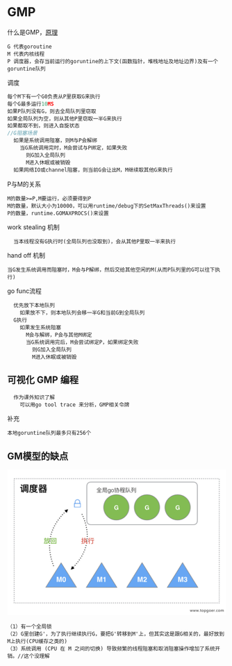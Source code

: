 # GMP
什么是GMP，[原理](https://www.topgoer.com/%E5%B9%B6%E5%8F%91%E7%BC%96%E7%A8%8B/GMP%E5%8E%9F%E7%90%86%E4%B8%8E%E8%B0%83%E5%BA%A6.html#%E4%BA%8C%E3%80%81goroutine-%E8%B0%83%E5%BA%A6%E5%99%A8%E7%9A%84-gmp-%E6%A8%A1%E5%9E%8B%E7%9A%84%E8%AE%BE%E8%AE%A1%E6%80%9D%E6%83%B3)
```
G 代表goroutine
M 代表内核线程
P 调度器，会存当前运行的goruntine的上下文(函数指针，堆栈地址及地址边界)及有一个goruntine队列
```
调度
```go
每个M下有一个G0负责从P里获取G来执行
每个G最多运行10MS
如果P队列没有G，则去全局队列里窃取
如果全局队列为空，则从其他P里窃取一半G来执行
如果都取不到，则进入自旋状态
//G阻塞场景
  如果是系统调用阻塞，则M与P会解绑
    当G系统调用完时，M会尝试与P绑定，如果失败
      则G加入全局队列
      M进入休眠或被销毁
  如果网络IO或channel阻塞，则当前G会让出M，M继续取其他G来执行
```
P与M的关系
```
M的数量>=P,M要运行，必须要得到P
M的数量，默认大小为10000，可以用runtime/debug下的SetMaxThreads()来设置
P的数量，runtime.GOMAXPROCS()来设置
```
work stealing 机制
```
  当本线程没有G执行时(全局队列也没取到)，会从其他P里取一半来执行
```
hand off 机制
```
当G发生系统调用而阻塞时，M会与P解绑，然后交给其他空闲的M(从而P队列里的G可以往下执行)
```
go func流程
```
  优先放下本地队列
    如果放不下，则本地队列会移一半G和当前G到全局队列
  G执行
    如果发生系统阻塞
      M会与解绑，P会与其他M绑定
      当G系统调用完后，M会尝试绑定P，如果绑定失败
        则G加入全局队列
        M进入休眠或被销毁
```
## 可视化 GMP 编程
```
  作为课外知识了解
    可以用go tool trace 来分析，GMP相关令牌
```
补充
```
本地goruntine队列最多只有256个
```
## GM模型的缺点
![Alt text](image-7.png)
```
（1）有一个全局锁
（2）G里创建G'，为了执行继续执行G，要把G'转移到M'上，但其实这是跟G相关的，最好放到M上执行(CPU缓存之类的)
（3）系统调用 (CPU 在 M 之间的切换) 导致频繁的线程阻塞和取消阻塞操作增加了系统开销。//这个没理解
```